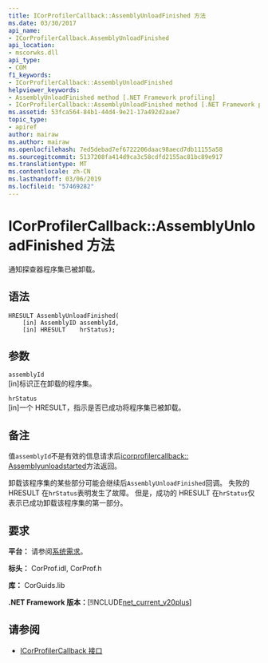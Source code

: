```yaml
---
title: ICorProfilerCallback::AssemblyUnloadFinished 方法
ms.date: 03/30/2017
api_name:
- ICorProfilerCallback.AssemblyUnloadFinished
api_location:
- mscorwks.dll
api_type:
- COM
f1_keywords:
- ICorProfilerCallback::AssemblyUnloadFinished
helpviewer_keywords:
- AssemblyUnloadFinished method [.NET Framework profiling]
- ICorProfilerCallback::AssemblyUnloadFinished method [.NET Framework profiling]
ms.assetid: 53fca564-84b1-44d4-9e21-17a492d2aae7
topic_type:
- apiref
author: mairaw
ms.author: mairaw
ms.openlocfilehash: 7ed5debad7ef6722206daac98aecd7db11155a58
ms.sourcegitcommit: 5137208fa414d9ca3c58cdfd2155ac81bc89e917
ms.translationtype: MT
ms.contentlocale: zh-CN
ms.lasthandoff: 03/06/2019
ms.locfileid: "57469282"
---
```

# <a name="icorprofilercallbackassemblyunloadfinished-method"></a>ICorProfilerCallback::AssemblyUnloadFinished 方法
通知探查器程序集已被卸载。  
  
## <a name="syntax"></a>语法  
  
```  
HRESULT AssemblyUnloadFinished(  
    [in] AssemblyID assemblyId,  
    [in] HRESULT    hrStatus);  
```  
  
## <a name="parameters"></a>参数  
 `assemblyId`  
 [in]标识正在卸载的程序集。  
  
 `hrStatus`  
 [in]一个 HRESULT，指示是否已成功将程序集已被卸载。  
  
## <a name="remarks"></a>备注  
 值`assemblyId`不是有效的信息请求后[icorprofilercallback:: Assemblyunloadstarted](../../../../docs/framework/unmanaged-api/profiling/icorprofilercallback-assemblyunloadstarted-method.md)方法返回。  
  
 卸载该程序集的某些部分可能会继续后`AssemblyUnloadFinished`回调。 失败的 HRESULT 在`hrStatus`表明发生了故障。 但是，成功的 HRESULT 在`hrStatus`仅表示已成功卸载该程序集的第一部分。  
  
## <a name="requirements"></a>要求  
 **平台：** 请参阅[系统需求](../../../../docs/framework/get-started/system-requirements.md)。  
  
 **标头：** CorProf.idl, CorProf.h  
  
 **库：** CorGuids.lib  
  
 **.NET Framework 版本：**[!INCLUDE[net_current_v20plus](../../../../includes/net-current-v20plus-md.md)]  
  
## <a name="see-also"></a>请参阅
- [ICorProfilerCallback 接口](../../../../docs/framework/unmanaged-api/profiling/icorprofilercallback-interface.md)
